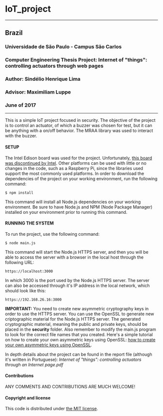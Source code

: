 # IoT_project
************************************************************************************************
## Brazil
### Universidade de São Paulo - Campus São Carlos    
### Computer Engineering Thesis Project: Internet of "things": controlling actuators through web pages
### Author: Sindélio Henrique Lima
### Advisor: Maximiliam Luppe
### June of 2017 
************************************************************************************************

This is a simple IoT project focused in security. The objective of the project is to control an actuator, of which a buzzer was chosen for test, but it can be anything with a on/off behavior. The MRAA library was used to interact with the buzzer.

#### SETUP

The Intel Edison board was used for the project. Unfortunately, [this board was discontinued by Intel](https://software.intel.com/en-us/iot/hardware/discontinued). Other platforms can be used with little or no changes in the code, such as a Raspberry Pi, since the libraries used support the most commonly used platforms.
In order to download the dependencies of the project on your working environment, run the following command:
```
$ npm install
```
This command will install all Node.js dependencies on your working environment. Be sure to have Node.js and NPM (Node Package Manager) installed on your environment prior to running this command.

#### RUNNING THE SYSTEM

To run the project, use the following command:
```
$ node main.js
```
This command will start the Node.js HTTPS server, and then you will be able to access the server with a browser in the local host through the following URL:
```
https://localhost:3000
```
In which 3000 is the port used by the Node.js HTTPS server. The server can also be accessed through it's IP address in the local network, which should look like this:
```
https://192.168.26.16:3000
```

**IMPORTANT:** You need to create new asymmetric cryptography keys in order to use the HTTPS server. You can use the OpenSSL to generate new criptographic material for the Node.js HTTPS server. The generated cryptographic material, meaning the public and private keys, should be placed in the **security** folder. Also remember to modify the main.js program to look for the correct file names that you created. Here's a simple tutorial on how to create your own asymmetric keys using OpenSSL:
[how to create your own asymmetric keys using OpenSSL](https://rietta.com/blog/2012/01/27/openssl-generating-rsa-key-from-command/).


In depth details about the project can be found in the report file (although it's written in Portuguese):
_Internet of "things": controlling actuators through an Internet page.pdf_

#### Contributions

ANY COMMENTS AND CONTRIBUTIONS ARE MUCH WELCOME!

#### Copyright and license

This code is distributed under [the MIT license](https://github.com/sindelio/IoT_project/blob/master/LICENSE).


      
   



